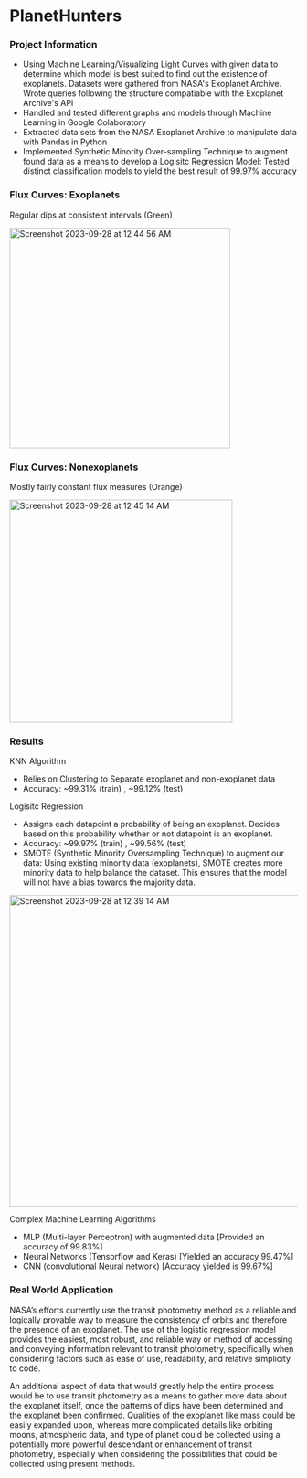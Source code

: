 # PlanetHunters

### Project Information
- Using Machine Learning/Visualizing Light Curves with given data to determine which model is best suited to find out the existence of exoplanets. Datasets were gathered from NASA's Exoplanet Archive. Wrote queries following the structure compatiable with the Exoplanet Archive's API
- Handled and tested different graphs and models through Machine Learning in Google Colaboratory
- Extracted data sets from the NASA Exoplanet Archive to manipulate data with Pandas in Python
- Implemented Synthetic Minority Over-sampling Technique to augment found data as a means to develop a Logisitc Regression Model: Tested distinct classification models to yield the best result of 99.97% accuracy

### Flux Curves: Exoplanets
Regular dips at consistent intervals (Green)

<img width="386" alt="Screenshot 2023-09-28 at 12 44 56 AM" src="https://github.com/AlvynK123/PlanetHunters/assets/35633980/113633c7-230b-4bde-8dfc-963372a2b045">

### Flux Curves: Nonexoplanets
Mostly fairly constant flux measures (Orange) 

<img width="390" alt="Screenshot 2023-09-28 at 12 45 14 AM" src="https://github.com/AlvynK123/PlanetHunters/assets/35633980/e090b101-8760-463e-8a23-6f94587dbe63">


### Results
KNN Algorithm
- Relies on Clustering to Separate exoplanet and non-exoplanet data
- Accuracy: ~99.31% (train) , ~99.12% (test)

Logisitc Regression
- Assigns each datapoint a probability of being an exoplanet. Decides based on this probability whether or not datapoint is an exoplanet.
- Accuracy: ~99.97% (train) , ~99.56% (test)
- SMOTE (Synthetic Minority Oversampling Technique) to augment our data: Using existing minority data (exoplanets), SMOTE creates more minority data to help balance the dataset. This ensures that the model will not have a bias towards the majority data.

<img width="545" alt="Screenshot 2023-09-28 at 12 39 14 AM" src="https://github.com/AlvynK123/PlanetHunters/assets/35633980/52614996-0847-4ca3-8374-80fa7c0d3791">


Complex Machine Learning Algorithms
- MLP (Multi-layer Perceptron) with augmented data [Provided an accuracy of 99.83%]
- Neural Networks (Tensorflow and Keras) [Yielded an accuracy 99.47%]
- CNN (convolutional Neural network) [Accuracy yielded is 99.67%]

### Real World Application
NASA’s efforts currently use the transit photometry method as a reliable and logically provable way to measure the consistency of orbits and therefore the presence of an exoplanet. 
The use of the logistic regression model provides the easiest, most robust, and reliable way or method of accessing and conveying information relevant to transit photometry, specifically when considering factors such as ease of use, readability, and relative simplicity to code. 

An additional aspect of data that would greatly help the entire process would be to use transit photometry as a means to gather more data about the exoplanet itself, once the patterns of dips have been determined and the exoplanet been confirmed. Qualities of the exoplanet like mass could be easily expanded upon, whereas more complicated details like orbiting moons, atmospheric data, and type of planet could be collected using a potentially more powerful descendant or enhancement of transit photometry, especially when considering the possibilities that could be collected using present methods. 
